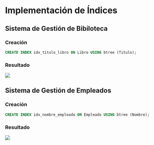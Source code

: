 # Implementación de Índices

## Sistema de Gestión de Bibiloteca

### Creación

```sql
CREATE INDEX idx_titulo_libro ON Libro USING btree (Titulo);
```

### Resultado

![](img/3-idx_libro.jpg)

## Sistema de Gestión de Empleados

### Creación

```sql
CREATE INDEX idx_nombre_empleado ON Empleado USING btree (Nombre);
```

### Resultado

![](img/3-idx_empleado.jpg)
